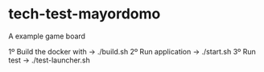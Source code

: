 # tech-test-mayordomo
A example game board

1º Build the docker with -> ./build.sh
2º Run application -> ./start.sh
3º Run test -> ./test-launcher.sh
